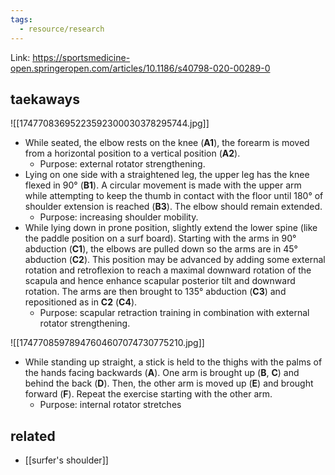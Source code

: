 ```yaml
---
tags:
  - resource/research
---
```

Link: https://sportsmedicine-open.springeropen.com/articles/10.1186/s40798-020-00289-0

## taekaways

![[17477083695223592300030378295744.jpg]]

- While seated, the elbow rests on the knee (**A1**), the forearm is moved from a horizontal position to a vertical position (**A2**). 
	- Purpose: external rotator strengthening. 
- Lying on one side with a straightened leg, the upper leg has the knee flexed in 90° (**B1**). A circular movement is made with the upper arm while attempting to keep the thumb in contact with the floor until 180° of shoulder extension is reached (**B3**). The elbow should remain extended. 
	- Purpose: increasing shoulder mobility. 
- While lying down in prone position, slightly extend the lower spine (like the paddle position on a surf board). Starting with the arms in 90° abduction (**C1**), the elbows are pulled down so the arms are in 45° abduction (**C2**). This position may be advanced by adding some external rotation and retroflexion to reach a maximal downward rotation of the scapula and hence enhance scapular posterior tilt and downward rotation. The arms are then brought to 135° abduction (**C3**) and repositioned as in **C2** (**C4**). 
	- Purpose: scapular retraction training in combination with external rotator strengthening. 

![[17477085978947604607074730775210.jpg]]

- While standing up straight, a stick is held to the thighs with the palms of the hands facing backwards (**A**). One arm is brought up (**B**, **C**) and behind the back (**D**). Then, the other arm is moved up (**E**) and brought forward (**F**). Repeat the exercise starting with the other arm.
	- Purpose: internal rotator stretches
## related

- [[surfer's shoulder]]
